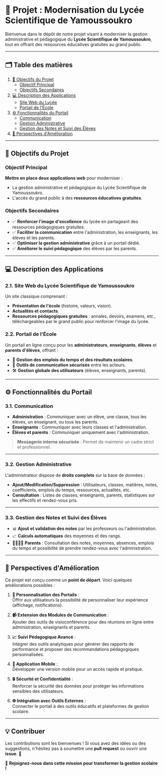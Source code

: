 # 🌟 Projet : Modernisation du Lycée Scientifique de Yamoussoukro  

Bienvenue dans le dépôt de notre projet visant à moderniser la gestion administrative et pédagogique du **Lycée Scientifique de Yamoussoukro**, tout en offrant des ressources éducatives gratuites au grand public.  

---

## 🗂️ Table des matières  

1. [🎯 Objectifs du Projet](#-objectifs-du-projet)  
   - [Objectif Principal](#objectif-principal)  
   - [Objectifs Secondaires](#objectifs-secondaires)  
2. [💻 Description des Applications](#-description-des-applications)  
   - [Site Web du Lycée](#site-web-du-lycée-scientifique-de-yamoussoukro)  
   - [Portail de l'École](#portail-de-lécole)  
3. [⚙️ Fonctionnalités du Portail](#️-fonctionnalités-du-portail)  
   - [Communication](#communication)  
   - [Gestion Administrative](#gestion-administrative)  
   - [Gestion des Notes et Suivi des Élèves](#gestion-des-notes-et-suivi-des-élèves)  
4. [🚀 Perspectives d'Amélioration](#-perspectives-damélioration)  

---

## 🎯 Objectifs du Projet  

### Objectif Principal  
**Mettre en place deux applications web** pour moderniser :  
- La gestion administrative et pédagogique du Lycée Scientifique de Yamoussoukro.  
- L'accès du grand public à des **ressources éducatives gratuites**.  

### Objectifs Secondaires  
- ✅ **Renforcer l'image d'excellence** du lycée en partageant des ressources pédagogiques gratuites.  
- ✅ **Faciliter la communication** entre l'administration, les enseignants, les élèves et les parents.  
- ✅ **Optimiser la gestion administrative** grâce à un portail dédié.  
- ✅ **Améliorer le suivi pédagogique** des élèves par les parents.  

---

## 💻 Description des Applications  

### 2.1. Site Web du Lycée Scientifique de Yamoussoukro  
Un site classique comprenant :  
- **Présentation de l'école** (histoire, valeurs, vision).  
- **Actualités et contacts**.  
- **Ressources pédagogiques gratuites** : annales, devoirs, examens, etc., téléchargeables par le grand public pour renforcer l'image du lycée.  

### 2.2. Portail de l'École  
Un portail en ligne conçu pour les **administrateurs**, **enseignants**, **élèves** et **parents d'élèves**, offrant :  
- 📅 **Gestion des emplois du temps et des résultats scolaires**.  
- 💬 **Outils de communication sécurisés** entre les acteurs.  
- 🛠️ **Gestion globale des utilisateurs** (élèves, enseignants, parents).  

---

## ⚙️ Fonctionnalités du Portail  

### 3.1. Communication  
- **Administration** : Communiquer avec un élève, une classe, tous les élèves, un enseignant, ou tous les parents.  
- **Enseignants** : Communiquer avec leurs classes et l'administration.  
- **Élèves et parents** : Communiquer uniquement avec l'administration.  

> **Messagerie interne sécurisée** : Permet de maintenir un cadre strict et professionnel.  

---

### 3.2. Gestion Administrative  
L'administrateur dispose de **droits complets** sur la base de données :  
- **Ajout/Modification/Suppression** : Utilisateurs, classes, matières, notes, coefficients, emplois du temps, ressources, actualités, etc.  
- **Consultation** : Listes de classes, enseignants, parents, statistiques sur les effectifs et rendez-vous pris.  

---

### 3.3. Gestion des Notes et Suivi des Élèves  
- 📊 **Ajout et validation des notes** par les professeurs ou l'administration.  
- 📈 **Calculs automatiques** des moyennes et des rangs.  
- 👨‍👩‍👧‍👦 **Parents** : Consultation des notes, moyennes, absences, emplois du temps et possibilité de prendre rendez-vous avec l'administration.  

---

## 🚀 Perspectives d'Amélioration  

Ce projet est conçu comme un **point de départ**. Voici quelques améliorations possibles :  

1. **🔧 Personnalisation des Portails** :  
   Offrir aux utilisateurs la possibilité de personnaliser leur expérience (affichage, notifications).  

2. **📹 Extension des Modules de Communication** :  
   Ajouter des outils de visioconférence pour des réunions en ligne entre administration, enseignants et parents.  

3. **📈 Suivi Pédagogique Avancé** :  
   Intégrer des outils analytiques pour générer des rapports de performance et proposer des recommandations pédagogiques personnalisées.  

4. **📱 Application Mobile** :  
   Développer une version mobile pour un accès rapide et pratique.  

5. **🔒 Sécurité et Confidentialité** :  
   Renforcer la sécurité des données pour protéger les informations sensibles des utilisateurs.  

6. **🌐 Intégration avec Outils Externes** :  
   Connecter le portail à des outils éducatifs et plateformes de gestion scolaire.  

---

## 💡 Contribuer  

Les contributions sont les bienvenues ! Si vous avez des idées ou des suggestions, n'hésitez pas à soumettre une **pull request** ou ouvrir une **issue**. 🙌  

🎯 **Rejoignez-nous dans cette mission pour transformer la gestion scolaire !**  